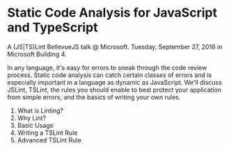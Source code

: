 # Static Code Analysis for JavaScript and TypeScript 

A (JS|TS)Lint BellevueJS talk @ Microsoft. Tuesday, September 27, 2016 in Microsoft Building 4.

In any language, it's easy for errors to sneak through the code review process.
Static code analysis can catch certain classes of errors and is especially important in a language as dynamic as JavaScript.
We'll discuss JSLint, TSLint, the rules you should enable to best protect your application from simple errors, and the basics of writing your own rules.

1. What is Linting?
2. Why Lint?
3. Basic Usage
4. Writing a TSLint Rule
5. Advanced TSLint Rule
